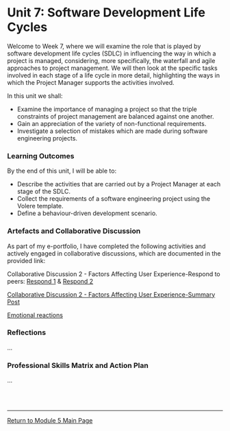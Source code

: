 # Unit 7: Software Development Life Cycles

Welcome to Week 7, where we will examine the role that is played by software development life cycles (SDLC) in influencing the way in which a project is managed, considering, more specifically, the waterfall and agile approaches to project management. We will then look at the specific tasks involved in each stage of a life cycle in more detail, highlighting the ways in which the Project Manager supports the activities involved. 

In this unit we shall:
 - Examine the importance of managing a project so that the triple constraints of project management are balanced against one another.
 - Gain an appreciation of the variety of non-functional requirements. 
 - Investigate a selection of mistakes which are made during software engineering projects.

### Learning Outcomes
By the end of this unit, I will be able to:
 - Describe the activities that are carried out by a Project Manager at each stage of the SDLC. 
 - Collect the requirements of a software engineering project using the Volere template.
 - Define a behaviour-driven development scenario.

### Artefacts and Collaborative Discussion 
As part of my e-portfolio, I have completed the following activities and actively engaged in collaborative discussions, which are documented in the provided link:

Collaborative Discussion 2 - Factors Affecting User Experience-Respond to peers: [Respond 1](SEPM_Unit07_Respond1.pdf) & [Respond 2](SEPM_Unit07_Respond2.pdf)

[Collaborative Discussion 2 - Factors Affecting User Experience-Summary Post](SEPM_Unit07_Summary.pdf)

[Emotional reactions](SEPM_Unit07_Activity.md)

### Reflections
...

### Professional Skills Matrix and Action Plan
...

<br><br>

---

[Return to Module 5 Main Page](SEPM_main.md)
